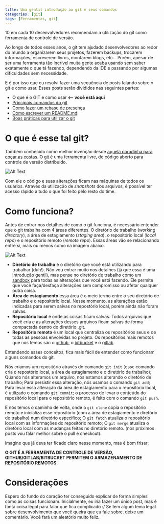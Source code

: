 ```yaml
---
title: Uma gentil introdução ao git e seus comandos
categories: [git]
tags: [Ferramentas, git]
---
```


10 em cada 10 desenvolvedores recomendam a utilização do git como ferramenta de controle de versão. 

Ao longo de todos esses anos, o git tem ajudado desenvolvedores ao redor do mundo a organizarem seus projetos, fazerem backups, trocarem informações, escreverem livros, montarem blogs, etc... Porém, apesar de ser uma ferramenta tão incrível muita gente acaba usando sem saber exatamente o que tá fazendo, dependendo da IDE e passando por algumas dificuldades sem necessidade. 

E é por isso que eu resolvi fazer uma sequência de posts falando sobre o git e como usar. Esses posts serão divididos nas seguintes partes:
* O que é o GIT e como usar **⟵ você está aqui**
* [Principais comandos do git](/posts/principais-comandos-git/)
* [Como fazer um rebase de presença](/posts/como-fazer-rebase/)
* [Como escrever um README.md](/posts/como-escrever-readme/)
* [Boas práticas para utilizar o git](/posts/boas-praticas-git/)

# O que é esse tal git?

Também conhecido como melhor invenção desde [aquela paradinha para coçar as costas](https://www.google.com/search?q=aquela+paradinha+pra+co%C3%A7ar+as+costas&oq=aquela+paradinha+pra+co%C3%A7ar+as+costas&aqs=chrome..69i57.4901j0j9&sourceid=chrome&ie=UTF-8). O [git](https://git-scm.com/) é uma ferramenta livre, de código aberto para controle de versão distribuído. 

![Alt Text](https://dev-to-uploads.s3.amazonaws.com/i/1w2hh3b8438x6ok24qbv.png)

Com ele o código e suas alterações ficam nas máquinas de todos os usuários. Através da utilização de *snapshots* dos arquivos, é possível ter acesso rápido a tudo o que foi feito pelo resto do time.

# Como funciona?

Antes de entrar nos detalhes de como o git funciona, é necessário entender que o git trabalha com 4 áreas diferentes. O diretório de trabalho (*working directory*), a área de estagiamento (*staging area*), o repositório local (*local repo*) e o repositório remoto (*remote repo*). Essas áreas vão se relacionando entre si, mais ou menos como na imagem abaixo. 

![Alt Text](https://dev-to-uploads.s3.amazonaws.com/i/zbu0eocercv8edfs846m.png)

* **Diretório de trabalho** é o diretório que você está utilizando para trabalhar (duh!). Não vou entrar muito nos detalhes (já que essa é uma introdução gentil), mas pense no diretório de trabalho como um [sandbox](http://www.otimizacao-sites-busca.com/otpo/posicionamento/sandbox-caixa-areia.htm#:~:text=Sandbox%20foi%20usado%20primeiramente%20%E2%80%93%20e,evitar%20danos%20ao%20pr%C3%B3prio%20programa) para todas as alterações que você está fazendo. Ele permite que você faça/desfaça alterações sem compromisso ou afetar qualquer outra coisa.
* **Área de estagiamento** essa área é o meio termo entre o seu diretório de trabalho e o repositório local. Nesse momento, as alterações estão indicadas para serem salvas no repostório local, porém ainda não foram salvas. 
* **Repositório local** é onde as coisas ficam salvas. Todos arquivos que você cria e as alterações desses arquivos ficam salvas de forma compactada dentro do diretório .git.
* **Repositório remoto** é um local que centraliza os repositórios seus e de todas as pessoas envolvidas no projeto. Os repositórios mais remotos que nós temos são o [github](https://github.com/), o [bitbucket](http://bitbucket.org/) e o [gitlab](https://gitlab.com/explore).

Entendendo esses conceitos, fica mais fácil de entender como funcionam alguns comandos do git.

Nós criamos um repositório através do comando ``git init`` (esse comando cria o repostório local, a área de estagiamento e o diretório de trabalho);
Quando nós alteramos um arquivo, nós estamos alterando o diretório de trabalho;
Para persistir essa alteração, nós usamos o comando ``git add``;
Para levar essa alteração da área de estagiamento para o repositório local, é utilizado o comando ``git commit``;
o processo de levar o conteúdo do repositório local para o repositório remoto, é feito com o comando ``git push``.

E nós temos o caminho de volta, onde o ``git clone`` copia o repositório remoto e inicializa esse repositório (com a área de estagiamento e diretório de trabalho) num diretório específico;
O ``git fetch`` atualiza o repositório local com as informações do repositório remoto;
O ``git merge`` atualiza o diretório local com as mudanças feitas no diretório remoto. (nos próximos posts vou falar melhor sobre o pull e checkout).

Imagino que já deva ter ficado claro nesse momento, mas é bom frisar:

**O GIT É A FERRAMENTA DE CONTROLE DE VERSÃO, GITHUB/GITLAB/BITBUCKET PERMITEM O ARMAZENAMENTO DE REPOSITÓRIO REMOTOS.**

# Considerações
Espero do fundo do coração ter conseguido explicar de forma simples como as coisas funcionam. Inicialmente, eu iria fazer um único post, mas é tanta coisa legal para falar que fica complicado :/
Se tem algum tema legal sobre desenvolvimento que você queira que eu fale sobre, deixe um comentário. Você fará um aleatório muito feliz. 
